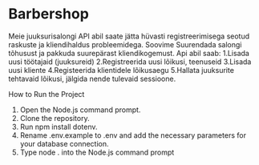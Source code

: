 # Barbershop



Meie juuksurisalongi  API abil saate jätta hüvasti registreerimisega seotud raskuste ja kliendihaldus probleemidega. Soovime Suurendada salongi tõhusust ja pakkuda suurepärast kliendikogemust.
Api abil saab:
1.Lisada uusi töötajaid (juuksureid)
2.Registreerida uusi lõikusi, teenuseid
3.Lisada uusi kliente
4.Registeerida klientidele lõikusaegu
5.Hallata juuksurite tehtavaid lõikusi, jälgida nende tulevaid sessioone.


How to Run the Project
1. Open the Node.js command prompt.
2. Clone the repository.
3. Run npm install dotenv.
4. Rename .env.example to .env and add the necessary parameters for your database connection.
5. Type node . into the Node.js command prompt
